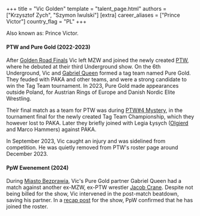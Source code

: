 +++
title = "Vic Golden"
template = "talent_page.html"
authors = ["Krzysztof Zych", "Szymon Iwulski"]
[extra]
career_aliases = ["Prince Victor"]
country_flag = "PL"
+++

Also known as: Prince Victor.

#### PTW and Pure Gold (2022-2023)

After [Golden Road Finals](@/e/mzw/2021-08-14-mzw-project-8-golden-road-finals.md) Vic left MZW and joined the newly created [PTW](@/o/ptw.md), where he debuted at their third Underground show. On the 6th Underground, Vic and [Gabriel Queen](@/w/gabriel-queen.md) formed a tag team named Pure Gold. They feuded with PAKA and other teams, and were a strong candidate to win the Tag Team tournament. In 2023, Pure Gold made appearances outside Poland, for Austrian Rings of Europe and Danish Nordic Elite Wrestling.

Their final match as a team for PTW was during [PTW#4 Mystery](@/e/ptw/2023-06-25-ptw-4-mystery.md), in the tournament final for the newly created Tag Team Championship, which they however lost to PAKA. Later they briefly joined with Legia Łysych ([Olgierd](@/w/olgierd.md) and Marco Hammers) against PAKA.

In September 2023, Vic caught an injury and was sidelined from competition. He was quietly removed from PTW's roster page around December 2023.

#### PpW Ewenement (2024)

During [Miasto Bezprawia](@/e/2024-02-10-ppw-miasto-bezprawia.md), Vic's Pure Gold partner Gabriel Queen had a match against another ex-MZW, ex-PTW wrestler [Jacob Crane](@/w/jacob-crane.md). Despite not being billed for the show, Vic intervened in the post-match beatdown, saving his partner. In a [recap post][mb-recap] for the show, PpW confirmed that he has joined the roster.

[mb-recap]: https://www.facebook.com/OficjalnePPW/posts/pfbid02bKzAWkrtkZrgDNzm2dqBsveZge9LyMY9HHJGb1kY2n29RXNAYuebgopmsS63eKhPl
